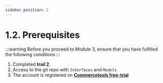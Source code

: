 ```yaml
---
sidebar_position: 2
---
```


# 1.2. Prerequisites

:::warning
Before you proceed to Module 3, ensure that you have fulfilled the following conditions
:::

1. Completed **trail 2**.
2. Access to the git repo with _`Interfaces`_ and _`Models`_.
3. The account is registered on **[Commercetools free-trial](https://commercetools.com/free-trial)**
